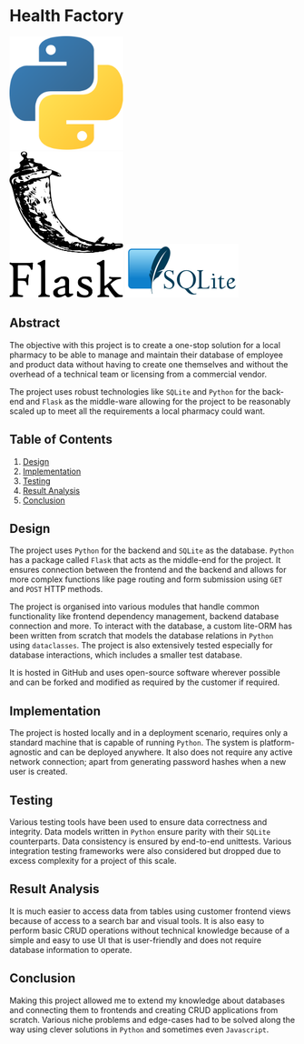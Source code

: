 # Health Factory

<img src="static/images/python.png" alt="drawing" width="200"/>\
<img src="static/images/flask.png" alt="drawing" width="200"/>
<img src="static/images/sqlite3.png" alt="drawing" width="200"/>

## Abstract

The objective with this project is to create a one-stop solution for a local pharmacy to be able to manage and maintain
their database of employee and product data without having to create one themselves and without the overhead of a
technical team or licensing from a commercial vendor.

The project uses robust technologies like `SQLite` and `Python` for the back-end and `Flask` as the middle-ware allowing
for the project to be reasonably scaled up to meet all the requirements a local pharmacy could want.

## Table of Contents

1. [Design](#design)
2. [Implementation](#implementation)
3. [Testing](#testing)
4. [Result Analysis](#result-analysis)
5. [Conclusion](#conclusion)

## Design

The project uses `Python` for the backend and `SQLite` as the database. `Python` has a package called `Flask` that acts
as the middle-end for the project. It ensures connection between the frontend and the backend and allows for more
complex functions like page routing and form submission using `GET` and `POST` HTTP methods.

The project is organised into various modules that handle common functionality like frontend dependency management,
backend database connection and more. To interact with the database, a custom lite-ORM has been written from scratch
that models the database relations in `Python` using `dataclasses`. The project is also extensively tested especially
for database interactions, which includes a smaller test database.

It is hosted in GitHub and uses open-source software wherever possible and can be forked and modified as required by the
customer if required.

## Implementation

The project is hosted locally and in a deployment scenario, requires only a standard machine that is capable of
running `Python`. The system is platform-agnostic and can be deployed anywhere. It also does not require any active
network connection; apart from generating password hashes when a new user is created.

## Testing

Various testing tools have been used to ensure data correctness and integrity. Data models written in `Python` ensure
parity with their `SQLite` counterparts. Data consistency is ensured by end-to-end unittests. Various integration
testing frameworks were also considered but dropped due to excess complexity for a project of this scale.

## Result Analysis

It is much easier to access data from tables using customer frontend views because of access to a search bar and visual
tools. It is also easy to perform basic CRUD operations without technical knowledge because of a simple and easy to use
UI that is user-friendly and does not require database information to operate.

## Conclusion

Making this project allowed me to extend my knowledge about databases and connecting them to frontends and creating CRUD
applications from scratch. Various niche problems and edge-cases had to be solved along the way using clever solutions
in `Python` and sometimes even `Javascript`.